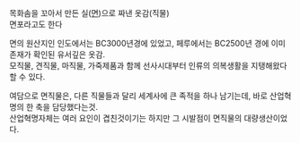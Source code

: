 목화솜을 꼬아서 만든 실([면](%EB%A9%B4.md))으로 짜낸 옷감(직물)  
면포라고도 한다

면의 원산지인 인도에서는 BC3000년경에 있었고, 페루에서는 BC2500년 경에 이미 존재가 확인된 유서깊은 옷감.  
모직물, 견직물, 마직물, 가죽제품과 함께 선사시대부터 인류의 의복생활을 지탱해왔다 할 수 있다.

여담으로 면직물은, 다른 직물들과 달리 세계사에 큰 족적을 하나 남기는데, 바로 산업혁명의 한 축을 담당했다는것.  
산업혁명자체는 여러 요인이 겹친것이기는 하지만 그 시발점이 면직물의 대량생산이었다.

